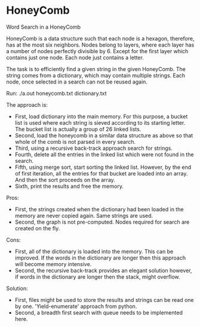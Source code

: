 # HoneyComb
Word Search in a HoneyComb

HoneyComb is a data structure such that each node is a hexagon, therefore, has at the most six neighbors. Nodes belong to layers,
where each layer has a number of nodes perfectly divisible by 6. Except for the first layer which contains just one node. Each 
node just contains a letter.

The task is to efficiently find a given string in the given HoneyComb. The string comes from a dictionary, which may contain 
multiple strings. Each node, once selected in a search can not be reused again. 

Run: ./a.out honeycomb.txt dictionary.txt

The approach is:
 - First, load dictionary into the main memory. For this purpose, a bucket list is used where each string is sieved according to 
 its starting letter. The bucket list is actually a group of 26 linked lists.
 - Second, load the honeycomb in a similar data structure as above so that whole of the comb is not parsed in every search.
 - Third, using a recursive back-track approach search for strings.
 - Fourth, delete all the entries in the linked list which were not found in the search.
 - Fifth, using merge sort, start sorting the linked list. However, by the end of first iteration, all the entries for that bucket 
 are loaded into an array. And then the sort proceeds on the array.
 - Sixth, print the results and free the memory.
 
Pros:
 - First, the strings created when the dictionary had been loaded in the memory are never copied again. Same strings are used.
 - Second, the graph is not pre-computed. Nodes required for search are created on the fly.

Cons:
 - First, all of the dictionary is loaded into the memory. This can be improved. If the words in the dictionary are longer then
 this approach will become memory intensive.
 - Second, the recursive back-track provides an elegant solution however, if words in the dictionary are longer then the stack,
 might overflow.

Solution:
 - First, files might be used to store the results and strings can be read one by one. 'Yield-enumerate' approach from python.
 - Second, a breadth first search with queue needs to be implemented here.
